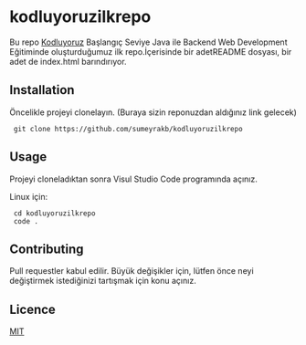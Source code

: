 # kodluyoruzilkrepo
Bu repo [Kodluyoruz](https://www.kodluyoruz.org/) Başlangıç Seviye Java ile Backend Web Development 
Eğitiminde oluşturduğumuz ilk repo.İçerisinde bir adetREADME dosyası, bir adet de index.html barındırıyor.

## Installation

Öncelikle projeyi clonelayın. (Buraya sizin reponuzdan aldığınız link gelecek)
     
     git clone https://github.com/sumeyrakb/kodluyoruzilkrepo
     
## Usage
Projeyi cloneladıktan sonra Visul Studio Code programında açınız.

Linux için:

     cd kodluyoruzilkrepo  
     code .

## Contributing
Pull requestler kabul edilir. Büyük değişikler için, lütfen önce neyi değiştirmek
istediğinizi tartışmak için konu açınız.

## Licence

[MIT](https://opensource.org/licenses/MIT)

